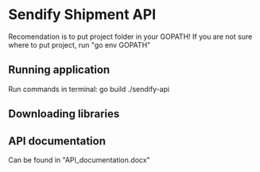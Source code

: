 # Sendify Shipment API

Recomendation is to put project folder in your GOPATH!
If you are not sure where to put project, run "go env GOPATH"

## Running application

Run commands in terminal:
    go build
    ./sendify-api

## Downloading libraries



## API documentation 

Can be found in "API_documentation.docx"